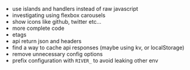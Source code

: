 - use islands and handlers instead of raw javascript
- investigating using flexbox carousels
- show icons like github, twitter etc...
- more complete code
- etags
- api return json and headers
- find a way to cache api responses (maybe using kv, or localStorage)
- remove unnecessary config options
- prefix configuration with `RIVER_` to avoid leaking other env
